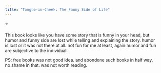 ```yaml
---
title: "Tongue-in-Cheek: The Funny Side of Life"
---
```


⭐️

This book looks like you have some story that is funny in your head, but humor and funny side are lost while telling and explaining the story. humor is lost or it was not there at all. not fun for me at least, again humor and fun are subjective to the individual.

PS: free books was not good idea. and abondone such books in half way, no shame in that. was not worth reading.